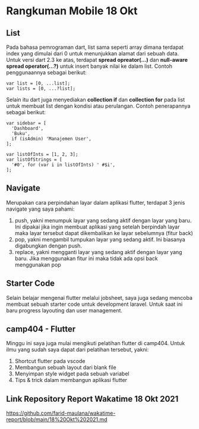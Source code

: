 Rangkuman Mobile 18 Okt
==

List
--
Pada bahasa pemrograman dart, list sama seperti array dimana terdapat index yang dimulai dari 0 untuk menunjukkan alamat dari sebuah data. 
Untuk versi dart 2.3 ke atas, terdapat **spread opreator(...)** dan **null-aware spread operator(...?)** untuk insert banyak nilai ke dalam list. Contoh penggunaannya sebagai berikut:

    var list = [0, ...list];
    var lists = [0, ...?list];

Selain itu dart juga menyediakan **collection if** dan **collection for** pada list untuk membuat list dengan kondisi atau perulangan. Contoh penerapannya sebagai berikut:

    var sidebar = [
      'Dashboard',
      'Buku',
      if (isAdmin) 'Manajemen User',
    ];

    var listOfInts = [1, 2, 3];
    var listOfStrings = [
      '#0', for (var i in listOfInts) ' #$i',
    ];

Navigate
--
Merupakan cara perpindahan layar dalam aplikasi flutter, terdapat 3 jenis navigate yang saya pahami:

1. push, yakni menumpuk layar yang sedang aktif dengan layar yang baru. Ini dipakai jika ingin membuat aplikasi yang setelah berpindah layar maka layar tersebut dapat dikembalikan ke layar sebelumnya (fitur back)
2. pop, yakni mengambil tumpukan layar yang sedang aktif. Ini biasanya digabungkan dengan push.
3. replace, yakni mengganti layar yang sedang aktif dengan layar yang baru. Jika menggunakan fitur ini maka tidak ada opsi back menggunakan pop

Starter Code
--
Selain belajar mengenai flutter melalui jobsheet, saya juga sedang mencoba membuat sebuah starter code untuk development laravel. Untuk saat ini baru progress layouting dan user management.

camp404 - Flutter
--
Minggu ini saya juga mulai mengikuti pelatihan flutter di camp404. Untuk ilmu yang sudah saya dapat dari pelatihan tersebut, yakni:

1. Shortcut flutter pada vscode
2. Membangun sebuah layout dari blank file
3. Menyimpan style widget pada sebuah variabel
4. Tips & trick dalam membangun aplikasi flutter

Link Repository Report Wakatime 18 Okt 2021
--
https://github.com/farid-maulana/wakatime-report/blob/main/18%20Okt%202021.md

